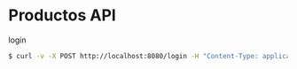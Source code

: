 # Productos API
login
```sh 
$ curl -v -X POST http://localhost:8080/login -H "Content-Type: application/json" -d '{"name": "TeamBorregos","password":"1234"}'
``` 